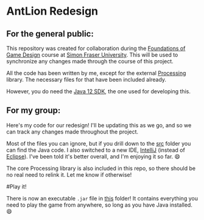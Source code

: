 # AntLion Redesign

## For the general public:

This repository was created for collaboration during the [Foundations of Game Design](https://www.sfu.ca/outlines.html?2019/summer/iat/312/d100) course at [Simon Fraser University](https://www.sfu.ca/). This will be used to synchronize any changes made through the course of this project.

All the code has been written by me, except for the external [Processing](https://processing.org/) library. The necessary files for that have been included already. 

However, you do need the [Java 12 SDK](https://www.oracle.com/technetwork/java/javase/downloads/jdk12-downloads-5295953.html), the one used for developing this. 

## For my group:
Here's my code for our redesign! I'll be updating this as we go, and so we can track any changes made throughout the project. 

Most of the files you can ignore, but if you drill down to the [src](src) folder you can find the Java code. I also switched to a new IDE, [IntelliJ](https://www.jetbrains.com/idea/) (instead of [Eclipse](https://www.eclipse.org/)). I've been told it's better overall, and I'm enjoying it so far. :smile:

The core Processing library is also included in this repo, so there should be no real need to relink it. Let me know if otherwise!

#Play it!

There is now an executable `.jar` file in [this](out/artifacts/AntLion_jar) folder! It contains everything you need to play the game from anywhere, so long as you have Java installed. :smile: